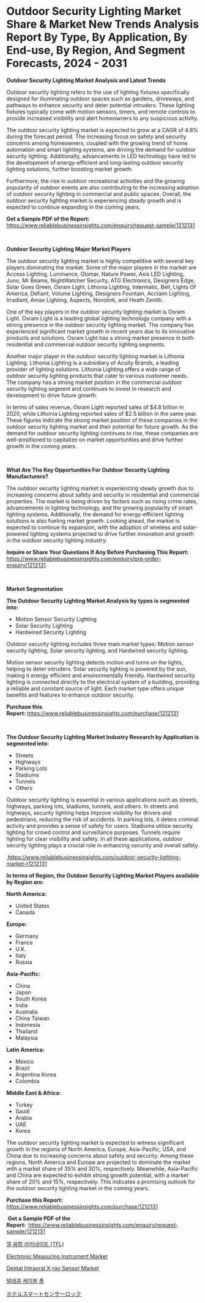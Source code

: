 <p><h1>Outdoor Security Lighting Market Share & Market New Trends Analysis Report By Type, By Application, By End-use, By Region, And Segment Forecasts, 2024 - 2031</h1></p><p><strong>Outdoor Security Lighting Market Analysis and Latest Trends</strong></p>
<p><p>Outdoor security lighting refers to the use of lighting fixtures specifically designed for illuminating outdoor spaces such as gardens, driveways, and pathways to enhance security and deter potential intruders. These lighting fixtures typically come with motion sensors, timers, and remote controls to provide increased visibility and alert homeowners to any suspicious activity.</p><p>The outdoor security lighting market is expected to grow at a CAGR of 4.8% during the forecast period. The increasing focus on safety and security concerns among homeowners, coupled with the growing trend of home automation and smart lighting systems, are driving the demand for outdoor security lighting. Additionally, advancements in LED technology have led to the development of energy-efficient and long-lasting outdoor security lighting solutions, further boosting market growth.</p><p>Furthermore, the rise in outdoor recreational activities and the growing popularity of outdoor events are also contributing to the increasing adoption of outdoor security lighting in commercial and public spaces. Overall, the outdoor security lighting market is experiencing steady growth and is expected to continue expanding in the coming years.</p></p>
<p><strong>Get a Sample PDF of the Report:&nbsp;</strong> <a href="https://www.reliablebusinessinsights.com/enquiry/request-sample/1212131">https://www.reliablebusinessinsights.com/enquiry/request-sample/1212131</a></p>
<p>&nbsp;</p>
<p><strong>Outdoor Security Lighting Major Market Players</strong></p>
<p><p>The outdoor security lighting market is highly competitive with several key players dominating the market. Some of the major players in the market are Access Lighting, Luminance, Glomar, Nature Power, Axis LED Lighting, Juno, Mr Beams, NightWatcher Security, ATG Electronics, Designers Edge, Solar Goes Green, Osram Light, Lithonia Lighting, Intermatic, Bell, Lights Of America, Defiant, Volume Lighting, Designers Fountain, Acclaim Lighting, Irradiant, Amax Lighting, Aspects, Novolink, and Heath Zenith.</p><p>One of the key players in the outdoor security lighting market is Osram Light. Osram Light is a leading global lighting technology company with a strong presence in the outdoor security lighting market. The company has experienced significant market growth in recent years due to its innovative products and solutions. Osram Light has a strong market presence in both residential and commercial outdoor security lighting segments.</p><p>Another major player in the outdoor security lighting market is Lithonia Lighting. Lithonia Lighting is a subsidiary of Acuity Brands, a leading provider of lighting solutions. Lithonia Lighting offers a wide range of outdoor security lighting products that cater to various customer needs. The company has a strong market position in the commercial outdoor security lighting segment and continues to invest in research and development to drive future growth.</p><p>In terms of sales revenue, Osram Light reported sales of $4.8 billion in 2020, while Lithonia Lighting reported sales of $2.5 billion in the same year. These figures indicate the strong market position of these companies in the outdoor security lighting market and their potential for future growth. As the demand for outdoor security lighting continues to rise, these companies are well-positioned to capitalize on market opportunities and drive further growth in the coming years.</p></p>
<p>&nbsp;</p>
<p><strong>What Are The Key Opportunities For Outdoor Security Lighting Manufacturers?</strong></p>
<p><p>The outdoor security lighting market is experiencing steady growth due to increasing concerns about safety and security in residential and commercial properties. The market is being driven by factors such as rising crime rates, advancements in lighting technology, and the growing popularity of smart lighting systems. Additionally, the demand for energy-efficient lighting solutions is also fueling market growth. Looking ahead, the market is expected to continue its expansion, with the adoption of wireless and solar-powered lighting systems projected to drive further innovation and growth in the outdoor security lighting industry.</p></p>
<p><strong>Inquire or Share Your Questions If Any Before Purchasing This Report:</strong> <a href="https://www.reliablebusinessinsights.com/enquiry/pre-order-enquiry/1212131">https://www.reliablebusinessinsights.com/enquiry/pre-order-enquiry/1212131</a></p>
<p>&nbsp;</p>
<p><strong>Market Segmentation</strong></p>
<p><strong>The Outdoor Security Lighting Market Analysis by types is segmented into:</strong></p>
<p><ul><li>Motion Sensor Security Lighting</li><li>Solar Security Lighting</li><li>Hardwired Security Lighting</li></ul></p>
<p><p>Outdoor security lighting includes three main market types: Motion sensor security lighting, Solar security lighting, and Hardwired security lighting. </p><p>Motion sensor security lighting detects motion and turns on the lights, helping to deter intruders. Solar security lighting is powered by the sun, making it energy efficient and environmentally friendly. Hardwired security lighting is connected directly to the electrical system of a building, providing a reliable and constant source of light. Each market type offers unique benefits and features to enhance outdoor security.</p></p>
<p><strong>Purchase this Report:&nbsp;</strong><a href="https://www.reliablebusinessinsights.com/purchase/1212131">https://www.reliablebusinessinsights.com/purchase/1212131</a></p>
<p>&nbsp;</p>
<p><strong>The Outdoor Security Lighting Market Industry Research by Application is segmented into:</strong></p>
<p><ul><li>Streets</li><li>Highways</li><li>Parking Lots</li><li>Stadiums</li><li>Tunnels</li><li>Others</li></ul></p>
<p><p>Outdoor security lighting is essential in various applications such as streets, highways, parking lots, stadiums, tunnels, and others. In streets and highways, security lighting helps improve visibility for drivers and pedestrians, reducing the risk of accidents. In parking lots, it deters criminal activity and provides a sense of safety for users. Stadiums utilize security lighting for crowd control and surveillance purposes. Tunnels require lighting for clear visibility and safety. In all these applications, outdoor security lighting plays a crucial role in enhancing security and overall safety.</p></p>
<p><a href="https://www.reliablebusinessinsights.com/outdoor-security-lighting-market-r1212131">&nbsp;https://www.reliablebusinessinsights.com/outdoor-security-lighting-market-r1212131</a></p>
<p><strong>In terms of Region, the Outdoor Security Lighting Market Players available by Region are:</strong></p>
<p>
    <p> <strong> North America: </strong>
        <ul>
            <li>United States</li>
            <li>Canada</li>
        </ul>
        </p> 
    <p> <strong> Europe: </strong>
        <ul>
            <li>Germany</li>
            <li>France</li>
            <li>U.K.</li>
            <li>Italy</li>
            <li>Russia</li>
        </ul>
        </p> 
    <p> <strong> Asia-Pacific: </strong>
        <ul>
            <li>China</li>
            <li>Japan</li>
            <li>South Korea</li>
            <li>India</li>
            <li>Australia</li>
            <li>China Taiwan</li>
            <li>Indonesia</li>
            <li>Thailand</li>
            <li>Malaysia</li>
        </ul>
        </p> 
    <p> <strong> Latin America: </strong>
        <ul>
            <li>Mexico</li>
            <li>Brazil</li>
            <li>Argentina Korea</li>
            <li>Colombia</li>
        </ul>
        </p> 
    <p> <strong> Middle East & Africa: </strong>
        <ul>
            <li>Turkey</li>
            <li>Saudi</li>
            <li>Arabia</li>
            <li>UAE</li>
            <li>Korea</li>
        </ul>
    </p>
    </p>
<p><p>The outdoor security lighting market is expected to witness significant growth in the regions of North America, Europe, Asia-Pacific, USA, and China due to increasing concerns about safety and security. Among these regions, North America and Europe are projected to dominate the market with a market share of 35% and 30%, respectively. Meanwhile, Asia-Pacific and China are expected to exhibit strong growth potential, with a market share of 20% and 15%, respectively. This indicates a promising outlook for the outdoor security lighting market in the coming years.</p></p>
<p><strong>Purchase this Report: </strong><a href="https://www.reliablebusinessinsights.com/purchase/1212131">https://www.reliablebusinessinsights.com/purchase/1212131</a></p>
<p>&nbsp;<strong>Get a Sample PDF of the Report:&nbsp;&nbsp;</strong><a href="https://www.reliablebusinessinsights.com/enquiry/request-sample/1212131">https://www.reliablebusinessinsights.com/enquiry/request-sample/1212131</a></p>
<p><strong></strong></p>
<p><p><a href="https://medium.com/@travisohan56562023/%EC%97%B4-%EC%95%95%EC%B0%A9-%EB%9D%BC%EB%AF%B8%EB%84%A4%EC%9D%B4%ED%8A%B8-tfl-%EC%8B%9C%EC%9E%A5-%EC%8B%9C%EC%9E%A5-%EC%A0%90%EC%9C%A0%EC%9C%A8-%EC%8B%9C%EC%9E%A5-%ED%8A%B8%EB%A0%8C%EB%93%9C-%EA%B7%B8%EB%A6%AC%EA%B3%A0-%EB%AF%B8%EB%9E%98-%EC%84%B1%EC%9E%A5-%ED%83%90%EC%83%89-b421f88c05a3">열 융합 라미네이트 (TFL)</a></p><p><a href="https://github.com/juancolorado15/Market-Research-Report-List-3/blob/main/electronic-measuring-instrument-market.md">Electronic Measuring Instrument Market</a></p><p><a href="https://github.com/mahnoor2003/Market-Research-Report-List-4/blob/main/dental-intraoral-x-ray-sensor-market.md">Dental Intraoral X-ray Sensor Market</a></p><p><a href="https://github.com/konokaryan/Market-Research-Report-List-1/blob/main/651710795489.md">텔레콤 케이블 폴</a></p><p><a href="https://medium.com/@lewisbechtelar1964/%E3%83%9B%E3%83%86%E3%83%AB%E3%82%B9%E3%83%9E%E3%83%BC%E3%83%88%E3%82%BB%E3%83%B3%E3%82%B5%E3%83%BC%E3%83%AD%E3%83%83%E3%82%AF%E5%B8%82%E5%A0%B4%E3%81%AE%E8%A6%8F%E6%A8%A1-cagr-%E5%8B%95%E5%90%912024-2030-ebea0d5f8929">ホテルスマートセンサーロック</a></p></p>